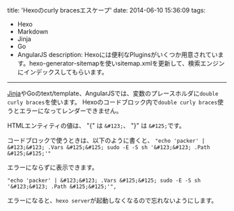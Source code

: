title: 'Hexoのcurly bracesエスケープ'
date: 2014-06-10 15:36:09
tags:
 - Hexo
 - Markdown
 - Jinja
 - Go
 - AngularJS
description: Hexoには便利なPluginsがいくつか用意されています。hexo-generator-sitemapを使いsitemap.xmlを更新して、検索エンジンにインデックスしてもらいます。
---

[Jinja](http://jinja.pocoo.org/)やGoのtext/template、AngularJSでは、変数のプレースホルダに`double curly braces`を使います。
Hexoのコードブロック内で`double curly braces`使うとエラーになってレンダーできません。

HTMLエンティティの値は、 "{" は `&#123;`、 "}" は `&#125;`です。

コードブロックで使うときは、以下のように書くと、
`"echo 'packer' | &#123;&#123; .Vars &#125;&#125; sudo -E -S sh '&#123;&#123; .Path &#125;&#125;'"`

エラーにならずに表示できます。

```
"echo 'packer' | &#123;&#123; .Vars &#125;&#125; sudo -E -S sh '&#123;&#123; .Path &#125;&#125;'",
```

エラーになると、`hexo server`が起動しなくなるので忘れないようにします。
